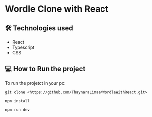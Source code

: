 # Wordle Clone with React 

## 🛠️ Technologies used
- React 
- Typescript 
- CSS

## 💻 How to Run the project
To run the projetct in your pc:
```
git clone <https://github.com/ThaynaraLimaa/WordleWithReact.git>

npm install

npm run dev
```